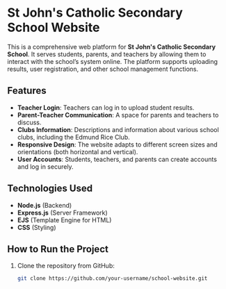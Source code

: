 # St John's Catholic Secondary School Website

This is a comprehensive web platform for **St John's Catholic Secondary School**. It serves students, parents, and teachers by allowing them to interact with the school’s system online. The platform supports uploading results, user registration, and other school management functions.

## Features
- **Teacher Login**: Teachers can log in to upload student results.
- **Parent-Teacher Communication**: A space for parents and teachers to discuss.
- **Clubs Information**: Descriptions and information about various school clubs, including the Edmund Rice Club.
- **Responsive Design**: The website adapts to different screen sizes and orientations (both horizontal and vertical).
- **User Accounts**: Students, teachers, and parents can create accounts and log in securely.

## Technologies Used
- **Node.js** (Backend)
- **Express.js** (Server Framework)
- **EJS** (Template Engine for HTML)
- **CSS** (Styling)

## How to Run the Project
1. Clone the repository from GitHub:
   ```bash
   git clone https://github.com/your-username/school-website.git
